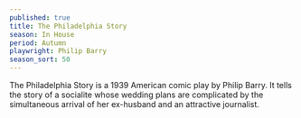 ```yaml
---
published: true
title: The Philadelphia Story
season: In House
period: Autumn
playwright: Philip Barry
season_sort: 50
---
```



The Philadelphia Story is a 1939 American comic play by Philip Barry. It tells the story of a socialite whose wedding plans are complicated by the simultaneous arrival of her ex-husband and an attractive journalist.
